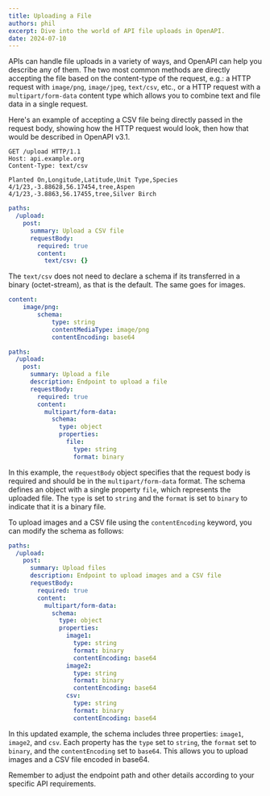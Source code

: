 ```yaml
---
title: Uploading a File
authors: phil
excerpt: Dive into the world of API file uploads in OpenAPI.
date: 2024-07-10
---
```


APIs can handle file uploads in a variety of ways, and OpenAPI can help you describe any of them. The two most common methods are directly accepting the file based on the content-type of the request, e.g.: a HTTP request with `image/png`, `image/jpeg`, `text/csv`, etc., or a HTTP request with a `multipart/form-data` content type which allows you to combine text and file data in a single request. 

Here's an example of accepting a CSV file being directly passed in the request body, showing how the HTTP request would look, then how that would be described in OpenAPI v3.1.

```http
GET /upload HTTP/1.1
Host: api.example.org
Content-Type: text/csv

Planted On,Longitude,Latitude,Unit Type,Species
4/1/23,-3.88628,56.17454,tree,Aspen
4/1/23,-3.8863,56.17455,tree,Silver Birch
```

```yaml
paths:
  /upload:
    post:
      summary: Upload a CSV file
      requestBody:
        required: true
        content:
          text/csv: {}
```

The `text/csv` does not need to declare a schema if its transferred in a binary (octet-stream), as that is the default. The same goes for images.

```yaml
content:
    image/png:
        schema:
            type: string
            contentMediaType: image/png
            contentEncoding: base64
```

```yaml
paths:
  /upload:
    post:
      summary: Upload a file
      description: Endpoint to upload a file
      requestBody:
        required: true
        content:
          multipart/form-data:
            schema:
              type: object
              properties:
                file:
                  type: string
                  format: binary
```

In this example, the `requestBody` object specifies that the request body is required and should be in the `multipart/form-data` format. The schema defines an object with a single property `file`, which represents the uploaded file. The `type` is set to `string` and the `format` is set to `binary` to indicate that it is a binary file.

To upload images and a CSV file using the `contentEncoding` keyword, you can modify the schema as follows:

```yaml
paths:
  /upload:
    post:
      summary: Upload files
      description: Endpoint to upload images and a CSV file
      requestBody:
        required: true
        content:
          multipart/form-data:
            schema:
              type: object
              properties:
                image1:
                  type: string
                  format: binary
                  contentEncoding: base64
                image2:
                  type: string
                  format: binary
                  contentEncoding: base64
                csv:
                  type: string
                  format: binary
                  contentEncoding: base64
```

In this updated example, the schema includes three properties: `image1`, `image2`, and `csv`. Each property has the `type` set to `string`, the `format` set to `binary`, and the `contentEncoding` set to `base64`. This allows you to upload images and a CSV file encoded in base64.

Remember to adjust the endpoint path and other details according to your specific API requirements.

